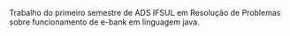 Trabalho do primeiro semestre de ADS IFSUL em Resolução de Problemas sobre funcionamento de e-bank em linguagem java.
